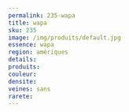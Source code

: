 ```yaml
---
permalink: 235-wapa
title: wapa
sku: 235
image: /img/produits/default.jpg
essence: wapa
region: amériques
details: 
produits: 
couleur: 
densite: 
veines: sans
rarete: 
---
```

